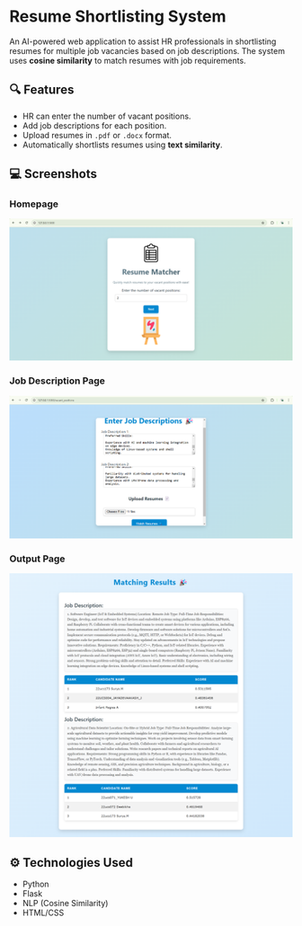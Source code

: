 # Resume Shortlisting System

An AI-powered web application to assist HR professionals in shortlisting resumes for multiple job vacancies based on job descriptions. The system uses **cosine similarity** to match resumes with job requirements.

## 🔍 Features

- HR can enter the number of vacant positions.
- Add job descriptions for each position.
- Upload resumes in `.pdf` or `.docx` format.
- Automatically shortlists resumes using **text similarity**.

## 💻 Screenshots

### Homepage
![Homepage](Screenshot/HomePage.png)

### Job Description Page
![Job Description Page](Screenshot/Resume-Uploading.png)

### Output Page
![Output Page](Screenshot/Results.png)

## ⚙️ Technologies Used

- Python
- Flask
- NLP (Cosine Similarity)
- HTML/CSS

